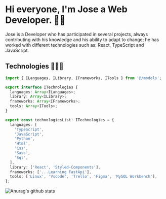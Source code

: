# Hi everyone, I'm Jose a Web Developer. 👋🏼

Jose is a Developer who has participated in several projects, always contributing with his knowledge and his ability to adapt to change; he has worked with different technologies such as: React, TypeScript and JavaScript.

## Technologies 👨🏽‍💻

```ts
import { ILanguages, ILibrary, IFrameworks, ITools } from '@/models';

export interface ITechnologies {
  languages: Array<ILanguages>;
  library: Array<ILibrary>;
  frameworks: Array<IFrameworks>;
  tools: Array<ITools>;
}

export const technologiesList: ITechnologies = {
  languages: [
    'TypeScript',
    'JavaScript',
    'Python',
    'Html',
    'Css',
    'Sass',
    'Sql',
  ],
  library: ['React', 'Styled-Components'],
  frameworks: ['...Learning FastApi'],
  tools: ['Linux', 'Vscode', 'Trello', 'Figma', 'MySQL Workbench'],
};
```

![Anurag's github stats](https://github-readme-stats.vercel.app/api?username=joer9514&show_icons=true&theme=dark)

<!--
**joer9514/joer9514** is a ✨ _special_ ✨ repository because its `README.md` (this file) appears on your GitHub profile.

Here are some ideas to get you started:

- 🔭 I’m currently working on ...
- 🌱 I’m currently learning ...
- 👯 I’m looking to collaborate on ...
- 🤔 I’m looking for help with ...
- 💬 Ask me about ...
- 📫 How to reach me: ...
- 😄 Pronouns: ...
- ⚡ Fun fact: ...
-->
